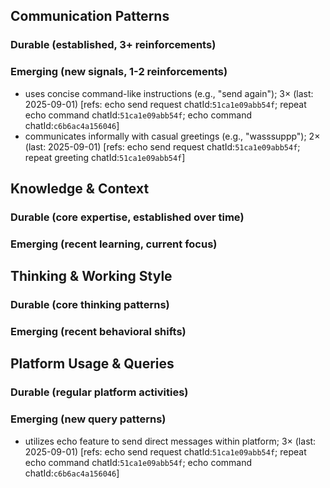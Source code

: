 ## Communication Patterns
### Durable (established, 3+ reinforcements)

### Emerging (new signals, 1-2 reinforcements)
- uses concise command-like instructions (e.g., "send again"); 3× (last: 2025-09-01) [refs: echo send request chatId:`51ca1e09abb54f`; repeat echo command chatId:`51ca1e09abb54f`; echo command chatId:`c6b6ac4a156046`]
- communicates informally with casual greetings (e.g., "wasssuppp"); 2× (last: 2025-09-01) [refs: echo send request chatId:`51ca1e09abb54f`; repeat greeting chatId:`51ca1e09abb54f`]

## Knowledge & Context
### Durable (core expertise, established over time)

### Emerging (recent learning, current focus)  

## Thinking & Working Style
### Durable (core thinking patterns)

### Emerging (recent behavioral shifts)

## Platform Usage & Queries
### Durable (regular platform activities)

### Emerging (new query patterns)
- utilizes echo feature to send direct messages within platform; 3× (last: 2025-09-01) [refs: echo send request chatId:`51ca1e09abb54f`; repeat echo command chatId:`51ca1e09abb54f`; echo command chatId:`c6b6ac4a156046`]